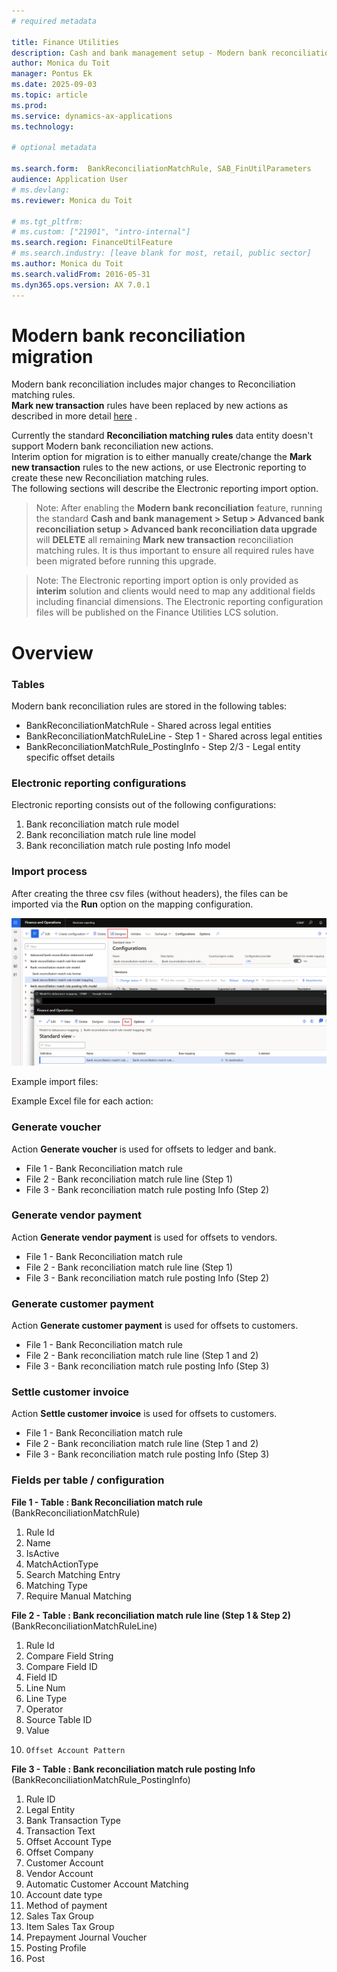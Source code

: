 ```yaml
---
# required metadata

title: Finance Utilities
description: Cash and bank management setup - Modern bank reconciliation
author: Monica du Toit
manager: Pontus Ek
ms.date: 2025-09-03
ms.topic: article
ms.prod: 
ms.service: dynamics-ax-applications
ms.technology: 

# optional metadata

ms.search.form:  BankReconciliationMatchRule, SAB_FinUtilParameters
audience: Application User
# ms.devlang: 
ms.reviewer: Monica du Toit

# ms.tgt_pltfrm: 
# ms.custom: ["21901", "intro-internal"]
ms.search.region: FinanceUtilFeature
# ms.search.industry: [leave blank for most, retail, public sector]
ms.author: Monica du Toit
ms.search.validFrom: 2016-05-31
ms.dyn365.ops.version: AX 7.0.1
---
```


# Modern bank reconciliation migration

Modern bank reconciliation includes major changes to Reconciliation matching rules. <br>
**Mark new transaction** rules have been replaced by new actions as described in more detail [here](Modern-bank-reconciliation.md) .

Currently the standard **Reconciliation matching rules** data entity doesn't support Modern bank reconciliation new actions. <br>
Interim option for migration is to either manually create/change the **Mark new transaction** rules to the new actions, or use Electronic reporting to create these new Reconciliation matching rules. <br>
The following sections will describe the Electronic reporting import option.

> Note: After enabling the **Modern bank reconciliation** feature, running the standard **Cash and bank management > Setup > Advanced bank reconciliation setup > Advanced bank reconciliation data upgrade** will **DELETE** all remaining **Mark new transaction** reconciliation matching rules. It is thus important to ensure all required rules have been migrated before running this upgrade.

> Note: The Electronic reporting import option is only provided as **interim** solution and clients would need to map any additional fields including financial dimensions.
> The Electronic reporting configuration files will be published on the Finance Utilities LCS solution.

# Overview

### Tables

Modern bank reconciliation rules are stored in the following tables:

- BankReconciliationMatchRule - Shared across legal entities
- BankReconciliationMatchRuleLine - Step 1 - Shared across legal entities
- BankReconciliationMatchRule_PostingInfo - Step 2/3 - Legal entity specific offset details

### Electronic reporting configurations

Electronic reporting consists out of the following configurations: 

1. Bank reconciliation match rule model
2. Bank reconciliation match rule line model
3. Bank reconciliation match rule posting Info model



### Import process

After creating the three csv files (without headers), the files can be imported via the **Run** option on the mapping configuration.

![ER import](../../Images/ER-import.png "Electronic reporting import")

Example import files: 

Example Excel file for each action: 


### Generate voucher

Action **Generate voucher** is used for offsets to ledger and bank.

- File 1 - Bank Reconciliation match rule
- File 2 - Bank reconciliation match rule line (Step 1)
- File 3 - Bank reconciliation match rule posting Info (Step 2)

### Generate vendor payment

Action **Generate vendor payment** is used for offsets to vendors.

- File 1 - Bank Reconciliation match rule
- File 2 - Bank reconciliation match rule line (Step 1)
- File 3 - Bank reconciliation match rule posting Info (Step 2)

### Generate customer payment

Action **Generate customer payment** is used for offsets to customers.

- File 1 - Bank Reconciliation match rule
- File 2 - Bank reconciliation match rule line (Step 1 and 2)
- File 3 - Bank reconciliation match rule posting Info (Step 3)

### Settle customer invoice

Action **Settle customer invoice** is used for offsets to customers.

- File 1 - Bank Reconciliation match rule
- File 2 - Bank reconciliation match rule line (Step 1 and 2)
- File 3 - Bank reconciliation match rule posting Info (Step 3)

### Fields per table / configuration

**File 1 - Table : Bank Reconciliation  match rule** (BankReconciliationMatchRule)
1.	Rule Id
2.	Name
3.  IsActive
4.	MatchActionType
5.	Search Matching Entry 
6.	Matching Type
7.	Require Manual Matching

**File 2 - Table : Bank reconciliation match rule line (Step 1 & Step 2)** (BankReconciliationMatchRuleLine)
1.	Rule Id
2.	Compare Field String
3.	Compare Field ID
4.	Field ID
5. 	Line Num
6.	Line Type
7. 	Operator
8. 	Source Table ID
9.	Value
10. 	Offset Account Pattern

**File 3 - Table : Bank reconciliation match rule posting Info** (BankReconciliationMatchRule_PostingInfo)
1.	Rule ID
2.	Legal Entity
3.	Bank Transaction Type
4.	Transaction Text
5.	Offset Account Type
6.	Offset Company
7.	Customer Account
8.	Vendor Account
9.	Automatic Customer Account Matching
10.	Account date type
11.	Method of payment
12.	Sales Tax Group
13.	Item Sales Tax Group
14.	Prepayment Journal Voucher
15.	Posting Profile
16.	Post
